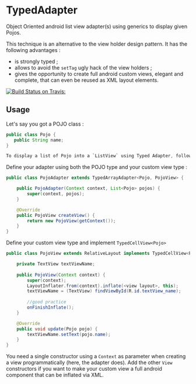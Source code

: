 TypedAdapter
============

Object Oriented android list view adapter(s) using generics to display given Pojos.

This technique is an alternative to the view holder design pattern. It has the following advantages : 
* is strongly typed ;
* allows to avoid the `setTag` ugly hack of the view holders ;
* gives the opportunity to create full android custom views, elegant and complete, that can even be reused as XML layout elements. 

[![Build Status on Travis:](https://travis-ci.org/stephanenicolas/TypedAdapter.svg?branch=master)](https://travis-ci.org/stephanenicolas/TypedAdapter)

Usage
-----
Let's say you got a POJO class :

```java
public class Pojo {
   public String name;
}

To display a list of Pojo into a `ListView` using Typed Adapter, follow the 2 following steps.

```
Define your adapter using both the POJO type and your custom view type : 

```java
public class PojoAdapter extends TypedArrayAdapter<Pojo, PojoView> {

    public PojoAdapter(Context context, List<Pojo> pojos) {
        super(context, pojos);
    }

    @Override
    public PojoView createView() {
        return new PojoView(getContext());
    }
}

````

Define your custom view type and implement `TypedCellView<Pojo>`

```java
public class PojoView extends RelativeLayout implements TypedCellView<Pojo> {

    private TextView textViewName;
    
    public PojoView(Context context) {
        super(context);
        LayoutInflater.from(context).inflate(<view layout>, this);
        textViewName = (TextView) findViewById(R.id.textView_name);
        
        //good practice
        onFinishInflate();
    }

    @Override
    public void update(Pojo pojo) {
        textViewName.setText(pojo.name);
    }
}
```

You need a single constructor using a `Context` as parameter when creating a view programmatically (here, the adapter does). Add the other `View` constructors if you want to make your custom view a full android component that can be inflated via XML.


